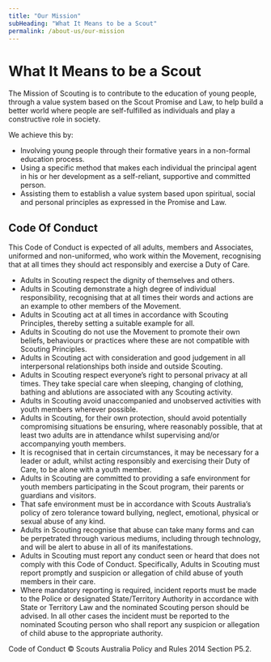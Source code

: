 ```yaml
---
title: "Our Mission"
subHeading: "What It Means to be a Scout"
permalink: /about-us/our-mission
---
```


# What It Means to be a Scout
The Mission of Scouting is to contribute to the education of young people, through a value system based on the Scout Promise and Law, to help build a better world where people are self-fulfilled as individuals and play a constructive role in society.

We achieve this by:
 * Involving young people through their formative years in a non-formal education process.
 * Using a specific method that makes each individual the principal agent in his or her development as a self-reliant, supportive and committed person.
 * Assisting them to establish a value system based upon spiritual, social and personal principles as expressed in the Promise and Law.

## Code Of Conduct
This Code of Conduct is expected of all adults, members and Associates, uniformed and non-uniformed, who work within the Movement, recognising that at all times they should act responsibly and exercise a Duty of Care.

 * Adults in Scouting respect the dignity of themselves and others.
 * Adults in Scouting demonstrate a high degree of individual responsibility, recognising that at all times their words and actions are an example to other members of the Movement.
 * Adults in Scouting act at all times in accordance with Scouting Principles, thereby setting a suitable example for all.
 * Adults in Scouting do not use the Movement to promote their own beliefs, behaviours or practices where these are not compatible with Scouting Principles.
 * Adults in Scouting act with consideration and good judgement in all interpersonal relationships both inside and outside Scouting.
 * Adults in Scouting respect everyone’s right to personal privacy at all times. They take special care when sleeping, changing of clothing, bathing and ablutions are associated with any Scouting activity.
 * Adults in Scouting avoid unaccompanied and unobserved activities with youth members wherever possible.
 * Adults in Scouting, for their own protection, should avoid potentially compromising situations be ensuring, where reasonably possible, that at least two adults are in attendance whilst supervising and/or accompanying youth members.
 * It is recognised that in certain circumstances, it may be necessary for a leader or adult, whilst acting responsibly and exercising their Duty of Care, to be alone with a youth member.
 * Adults in Scouting are committed to providing a safe environment for youth members participating in the Scout program, their parents or guardians and visitors.
 * That safe environment must be in accordance with Scouts Australia’s policy of zero tolerance toward bullying, neglect, emotional, physical or sexual abuse of any kind.
 * Adults in Scouting recognise that abuse can take many forms and can be perpetrated through various mediums, including through technology, and will be alert to abuse in all of its manifestations.
 * Adults in Scouting must report any conduct seen or heard that does not comply with this Code of Conduct. Specifically, Adults in Scouting must report promptly and suspicion or allegation of child abuse of youth members in their care.
 * Where mandatory reporting is required, incident reports must be made to the Police or designated State/Territory Authority in accordance with State or Territory Law and the nominated Scouting person should be advised. In all other cases the incident must be reported to the nominated Scouting person who shall report any suspicion or allegation of child abuse to the appropriate authority.

Code of Conduct © Scouts Australia Policy and Rules 2014 Section P5.2.